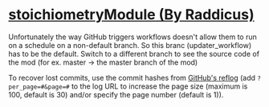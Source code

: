 # [stoichiometryModule (By Raddicus)](https://github.com/Raddicus/stoichiometryModule)

Unfortunately the way GitHub triggers workflows doesn't allow them to run on a schedule on a non-default branch. So this branc (updater_workflow) has to be the default. Switch to a different branch to see the source code of the mod (for ex. master -> the master branch of the mod)

To recover lost commits, use the commit hashes from [GitHub's reflog](https://api.github.com/repos/KtaneModules/stoichiometryModule-Raddicus/events) (add `?per_page=#&page=#` to the log URL to increase the page size (maximum is 100, default is 30) and/or specify the page number (default is 1)).
